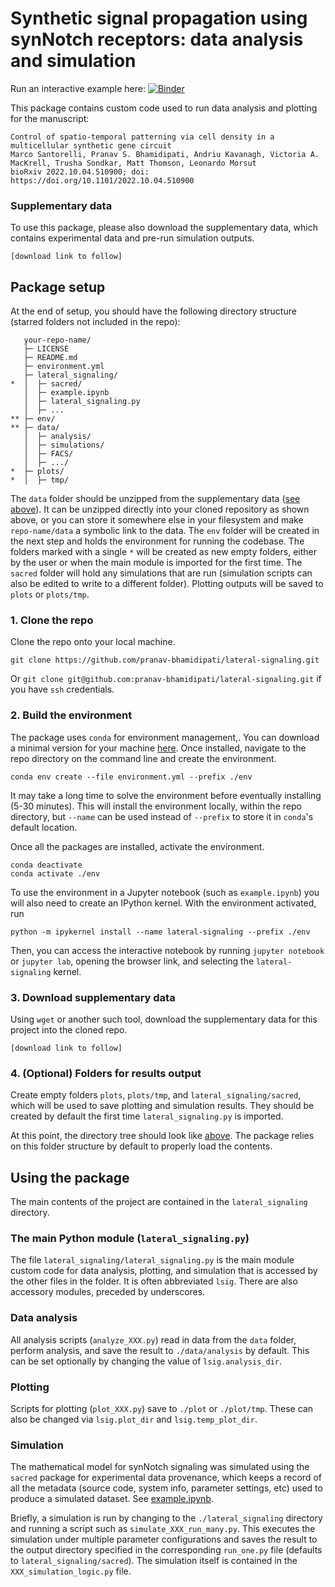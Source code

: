 # Synthetic signal propagation using synNotch receptors: data analysis and simulation

Run an interactive example here: [![Binder](https://mybinder.org/badge_logo.svg)](https://mybinder.org/v2/gh/pranav-bhamidipati/lateral-signaling/40c38a0?labpath=lateral_signaling%2Fexample.ipynb)

This package contains custom code used to run data analysis and plotting for the manuscript:

    Control of spatio-temporal patterning via cell density in a multicellular synthetic gene circuit
    Marco Santorelli, Pranav S. Bhamidipati, Andriu Kavanagh, Victoria A. MacKrell, Trusha Sondkar, Matt Thomson, Leonardo Morsut
    bioRxiv 2022.10.04.510900; doi: https://doi.org/10.1101/2022.10.04.510900

### Supplementary data
To use this package, please also download the supplementary data, which contains experimental data and pre-run simulation outputs.

    [download link to follow]

## Package setup

At the end of setup, you should have the following directory structure (starred folders not included in the repo):

       your-repo-name/
       ├─ LICENSE
       ├─ README.md
       ├─ environment.yml
       ├─ lateral_signaling/
    *  │  ├─ sacred/
       │  ├─ example.ipynb
       │  ├─ lateral_signaling.py
       │  ├─ ...
    ** ├─ env/
    ** ├─ data/
       │  ├─ analysis/
       │  ├─ simulations/
       │  ├─ FACS/
       │  ├─ .../
    *  ├─ plots/
    *  │  ├─ tmp/

The `data` folder should be unzipped from the supplementary data ([see above](#Supplementary-data)). It can be unzipped directly into your cloned repository as shown above, or you can store it somewhere else in your filesystem and make `repo-name/data` a symbolic link to the data. The `env` folder will be created in the next step and holds the environment for running the codebase. The folders marked with a single `*` will be created as new empty folders, either by the user or when the main module is imported for the first time. The `sacred` folder will hold any simulations that are run (simulation scripts can also be edited to write to a different folder). Plotting outputs will be saved to `plots` or `plots/tmp`. 

### 1. Clone the repo

Clone the repo onto your local machine.

    git clone https://github.com/pranav-bhamidipati/lateral-signaling.git
    
Or `git clone git@github.com:pranav-bhamidipati/lateral-signaling.git` if you have `ssh` credentials.
    
### 2. Build the environment

The package uses `conda` for environment management,. You can download a minimal version for your machine [here](https://docs.conda.io/en/latest/miniconda.html). Once installed, navigate to the repo directory on the command line and create the environment.

    conda env create --file environment.yml --prefix ./env

It may take a long time to solve the environment before eventually installing (5-30 minutes). This will install the environment locally, within the repo directory, but `--name` can be used instead of `--prefix` to store it in `conda`'s default location. 

Once all the packages are installed, activate the environment.

    conda deactivate
    conda activate ./env

To use the environment in a Jupyter notebook (such as `example.ipynb`) you will also need to create an IPython kernel. With the environment activated, run

    python -m ipykernel install --name lateral-signaling --prefix ./env

Then, you can access the interactive notebook by running `jupyter notebook` or `jupyter lab`, opening the browser link, and selecting the `lateral-signaling` kernel. 

### 3. Download supplementary data

Using `wget` or another such tool, download the supplementary data for this project into the cloned repo.

    [download link to follow]

[//]: # (Not available yet. Should upload to Zenodo or such, right?)

### 4. (Optional) Folders for results output

Create empty folders `plots`, `plots/tmp`, and `lateral_signaling/sacred`, which will be used to save plotting and simulation results. They should be created by default the first time `lateral_signaling.py` is imported.

At this point, the directory tree should look like [above](#Package-setup). The package relies on this folder structure by default to properly load the contents. 

## Using the package

The main contents of the project are contained in the `lateral_signaling` directory. 

### The main Python module (`lateral_signaling.py`)

The file `lateral_signaling/lateral_signaling.py` is the main module custom code for data analysis, plotting, and simulation that is accessed by the other files in the folder. It is often abbreviated `lsig`. There are also accessory modules, preceded by underscores.

### Data analysis

All analysis scripts (`analyze_XXX.py`) read in data from the `data` folder, perform analysis, and save the result to `./data/analysis` by default. This can be set optionally by changing the value of `lsig.analysis_dir`.

### Plotting

Scripts for plotting (`plot_XXX.py`) save to `./plot` or `./plot/tmp`. These can also be changed via `lsig.plot_dir` and `lsig.temp_plot_dir`.

### Simulation

The mathematical model for synNotch signaling was simulated using the `sacred` package for experimental data provenance, which keeps a record of all the metadata (source code, system info, parameter settings, etc) used to produce a simulated dataset. See [example.ipynb](lateral_signaling/example.ipynb).

Briefly, a simulation is run by changing to the `./lateral_signaling` directory and running a script such as `simulate_XXX_run_many.py`. This executes the simulation under multiple parameter configurations and saves the result to the output directory specified in the corresponding `run_one.py` file (defaults to `lateral_signaling/sacred`). The simulation itself is contained in the `XXX_simulation_logic.py` file.
